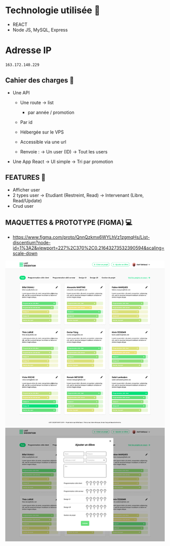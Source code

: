 
# Technologie utilisée :mushroom:


   * REACT
   * Node JS, MySQL, Express

# Adresse IP

   `163.172.140.229`


## Cahier des charges :scroll:

- Une API
    - Une route -> list
        - par année / promotion

    - Par id
    - Hébergée sur le VPS
    - Accessible via une url
    - Renvoie :
           -> Un user (ID)
           -> Tout les users

- Une App React
    -> UI simple
    -> Tri par promotion

## FEATURES :sunflower:

- Afficher user
- 2 types user
 -> Etudiant (Restreint, Read)
 -> Intervenant (Libre, Read/Update)
- Crud user

## MAQUETTES & PROTOTYPE (FIGMA) :computer:

- https://www.figma.com/proto/QnnQzkmx6WYLhVz1zgmqHs/List-discentium?node-id=1%3A2&viewport=227%2C370%2C0.21643273532390594&scaling=scale-down

![](/public/img/homepage.png)
![](/public/img/add-student.png)
